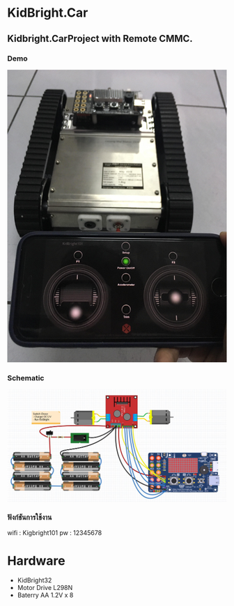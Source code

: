 # KidBright.Car
## Kidbright.CarProject with Remote CMMC.

### Demo
![alt text](https://github.com/woodif/KidBright.Car/blob/master/pic/demo.jpg)

### Schematic
![x5 pin mapping](https://github.com/woodif/KidBright.Car/blob/master/pic/kidbright.JPG)


### ฟังก์ชันการใช้งาน
wifi : Kigbright101
pw : 12345678

Hardware
============

* KidBright32
* Motor Drive L298N
* Baterry AA 1.2V x 8

